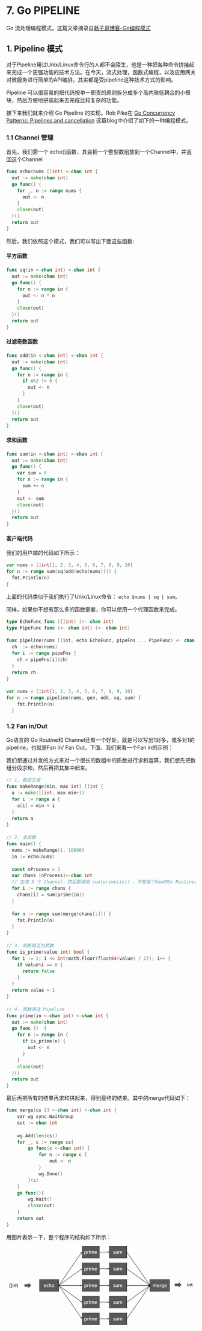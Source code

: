 # 7. Go PIPELINE

Go 流处理编程模式，这篇文章摘录自[耗子哥博客-Go编程模式](https://coolshell.cn/articles/21228.html)

<!-- more -->


## 1. Pipeline 模式
对于Pipeline用过Unix/Linux命令行的人都不会陌生，他是一种把各种命令拼接起来完成一个更强功能的技术方法。在今天，流式处理，函数式编程，以及应用网关对微服务进行简单的API编排，其实都是受pipeline这种技术方式的影响。

Pipeline 可以很容易的把代码按单一职责的原则拆分成多个高内聚低耦合的小模块，然后方便地拼装起来去完成比较复杂的功能。

接下来我们就来介绍 Go Pipeline 的实现。Rob Pike在 [Go Concurrency Patterns: Pipelines and cancellation](https://blog.golang.org/pipelines) 这篇blog中介绍了如下的一种编程模式。

### 1.1 Channel 管理
首先，我们需一个 echo()函数，其会把一个整型数组放到一个Channel中，并返回这个Channel

```go
func echo(nums []int) <-chan int {
  out := make(chan int)
  go func() {
    for _, n := range nums {
      out <- n
    }
    close(out)
  }()
  return out
}
```

然后，我们依照这个模式，我们可以写出下面这些函数:

#### 平方函数

```go
func sq(in <-chan int) <-chan int {
  out := make(chan int)
  go func() {
    for n := range in {
      out <- n * n
    }
    close(out)
  }()
  return out
}
```

#### 过滤奇数函数

```go
func odd(in <-chan int) <-chan int {
  out := make(chan int)
  go func() {
    for n := range in {
      if n%2 != 0 {
        out <- n
      }
    }
    close(out)
  }()
  return out
}
```

#### 求和函数

```go
func sum(in <-chan int) <-chan int {
  out := make(chan int)
  go func() {
    var sum = 0
    for n := range in {
      sum += n
    }
    out <- sum
    close(out)
  }()
  return out
}
```

#### 客户端代码
我们的用户端的代码如下所示：

```go
var nums = []int{1, 2, 3, 4, 5, 6, 7, 8, 9, 10}
for n := range sum(sq(odd(echo(nums)))) {
  fmt.Println(n)
}
```

上面的代码类似于我们执行了Unix/Linux命令： `echo $nums | sq | sum`。

同样，如果你不想有那么多的函数嵌套，你可以使用一个代理函数来完成。

```go
type EchoFunc func ([]int) (<- chan int) 
type PipeFunc func (<- chan int) (<- chan int) 

func pipeline(nums []int, echo EchoFunc, pipeFns ... PipeFunc) <- chan int {
  ch  := echo(nums)
  for i := range pipeFns {
    ch = pipeFns[i](ch)
  }
  return ch
}

var nums = []int{1, 2, 3, 4, 5, 6, 7, 8, 9, 10}    
for n := range pipeline(nums, gen, odd, sq, sum) {
    fmt.Println(n)
  }
```

### 1.2 Fan in/Out
Go语言的 Go Routine和 Channel还有一个好处，就是可以写出1对多，或多对1的pipeline，也就是Fan In/ Fan Out。下面，我们来看一个Fan in的示例：

我们想通过并发的方式来对一个很长的数组中的质数进行求和运算，我们想先把数组分段求和，然后再把其集中起来。

```go
// 1. 数组生成
func makeRange(min, max int) []int {
  a := make([]int, max-min+1)
  for i := range a {
    a[i] = min + i
  }
  return a
}

// 2. 主函数
func main() {
  nums := makeRange(1, 10000)
  in := echo(nums)

  const nProcess = 5
  var chans [nProcess]<-chan int
  // 生成 5 个 Channel，然后都调用 sum(prime(in)) ，于是每个Sum的Go Routine都会开始计算和
  for i := range chans {
    chans[i] = sum(prime(in))
  }

  for n := range sum(merge(chans[:])) {
    fmt.Println(n)
  }
}

// 3. 判断是否为质数
func is_prime(value int) bool {
  for i := 2; i <= int(math.Floor(float64(value) / 2)); i++ {
    if value%i == 0 {
      return false
    }
  }
  return value > 1
}

// 4. 质数筛选 Pipeline
func prime(in <-chan int) <-chan int {
  out := make(chan int)
  go func ()  {
    for n := range in {
      if is_prime(n) {
        out <- n
      }
    }
    close(out)
  }()
  return out
}
```

最后再把所有的结果再求和拼起来，得到最终的结果。其中的merge代码如下：

```go
func merge(cs [] <-chan int) <-chan int {
    var wg sync.WaitGroup
    out := chan int

    wg.Add(len(cs))
    for _, c := range cs{
        go func(c <-chan int) {
            for n := range c {
                out <- n
            }
            wg.Done()
        }(c)
    }
    go func(){
        wg.Wait()
        close(out)
    }
    return out
}
```

用图片表示一下，整个程序的结构如下所示：

![linkedlist](/images/go/go_design/pipeline.png)

